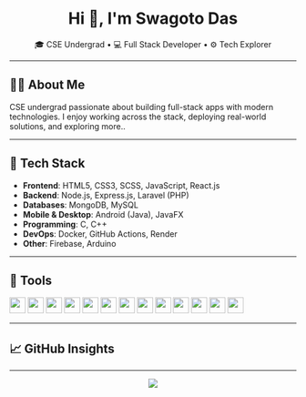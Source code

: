 <h1 align="center">Hi 👋, I'm Swagoto Das</h1>
<p align="center">
  🎓 CSE Undergrad • 💻 Full Stack Developer • ⚙️ Tech Explorer  
</p>

---

## 👨‍💻 About Me

CSE undergrad passionate about building full-stack apps with modern technologies. I enjoy working across the stack, deploying real-world solutions, and exploring more..

---

## 🚀 Tech Stack

- **Frontend**: HTML5, CSS3, SCSS, JavaScript, React.js 
- **Backend**: Node.js, Express.js, Laravel (PHP)  
- **Databases**: MongoDB, MySQL  
- **Mobile & Desktop**: Android (Java), JavaFX  
- **Programming**: C, C++  
- **DevOps**: Docker, GitHub Actions, Render  
- **Other**: Firebase, Arduino

---

## 🧰 Tools

<p>
  <img src="https://cdn.jsdelivr.net/gh/devicons/devicon/icons/javascript/javascript-original.svg" width="28" />
  <img src="https://cdn.jsdelivr.net/gh/devicons/devicon/icons/react/react-original.svg" width="28" />
  <img src="https://cdn.jsdelivr.net/gh/devicons/devicon/icons/nodejs/nodejs-original.svg" width="28" />
  <img src="https://cdn.jsdelivr.net/gh/devicons/devicon/icons/express/express-original.svg" width="28" />
  <img src="https://cdn.jsdelivr.net/gh/devicons/devicon/icons/mongodb/mongodb-original.svg" width="28" />
  <img src="https://cdn.jsdelivr.net/gh/devicons/devicon/icons/mysql/mysql-original.svg" width="28" />
  <img src="https://cdn.jsdelivr.net/gh/devicons/devicon/icons/php/php-original.svg" width="28" />
  <img src="https://cdn.jsdelivr.net/gh/devicons/devicon/icons/laravel/laravel-plain.svg" width="28" />
  <img src="https://cdn.jsdelivr.net/gh/devicons/devicon/icons/java/java-original.svg" width="28" />
  <img src="https://cdn.jsdelivr.net/gh/devicons/devicon/icons/c/c-original.svg" width="28" />
  <img src="https://cdn.jsdelivr.net/gh/devicons/devicon/icons/cplusplus/cplusplus-original.svg" width="28" />
  <img src="https://cdn.jsdelivr.net/gh/devicons/devicon/icons/docker/docker-original.svg" width="28" />
  <img src="https://cdn.jsdelivr.net/gh/devicons/devicon/icons/firebase/firebase-plain.svg" width="28" />
</p>

---

## 📈 GitHub Insights

---
<p align="center">
  <img src="https://komarev.com/ghpvc/?username=SwagotoDas&label=Profile%20Views&color=0e75b6&style=flat" />
</p>
